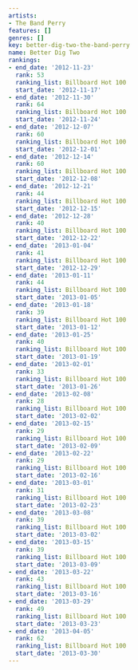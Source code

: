```yaml
---
artists:
- The Band Perry
features: []
genres: []
key: better-dig-two-the-band-perry
name: Better Dig Two
rankings:
- end_date: '2012-11-23'
  rank: 53
  ranking_list: Billboard Hot 100
  start_date: '2012-11-17'
- end_date: '2012-11-30'
  rank: 64
  ranking_list: Billboard Hot 100
  start_date: '2012-11-24'
- end_date: '2012-12-07'
  rank: 60
  ranking_list: Billboard Hot 100
  start_date: '2012-12-01'
- end_date: '2012-12-14'
  rank: 60
  ranking_list: Billboard Hot 100
  start_date: '2012-12-08'
- end_date: '2012-12-21'
  rank: 44
  ranking_list: Billboard Hot 100
  start_date: '2012-12-15'
- end_date: '2012-12-28'
  rank: 40
  ranking_list: Billboard Hot 100
  start_date: '2012-12-22'
- end_date: '2013-01-04'
  rank: 41
  ranking_list: Billboard Hot 100
  start_date: '2012-12-29'
- end_date: '2013-01-11'
  rank: 44
  ranking_list: Billboard Hot 100
  start_date: '2013-01-05'
- end_date: '2013-01-18'
  rank: 39
  ranking_list: Billboard Hot 100
  start_date: '2013-01-12'
- end_date: '2013-01-25'
  rank: 40
  ranking_list: Billboard Hot 100
  start_date: '2013-01-19'
- end_date: '2013-02-01'
  rank: 33
  ranking_list: Billboard Hot 100
  start_date: '2013-01-26'
- end_date: '2013-02-08'
  rank: 28
  ranking_list: Billboard Hot 100
  start_date: '2013-02-02'
- end_date: '2013-02-15'
  rank: 29
  ranking_list: Billboard Hot 100
  start_date: '2013-02-09'
- end_date: '2013-02-22'
  rank: 29
  ranking_list: Billboard Hot 100
  start_date: '2013-02-16'
- end_date: '2013-03-01'
  rank: 31
  ranking_list: Billboard Hot 100
  start_date: '2013-02-23'
- end_date: '2013-03-08'
  rank: 39
  ranking_list: Billboard Hot 100
  start_date: '2013-03-02'
- end_date: '2013-03-15'
  rank: 39
  ranking_list: Billboard Hot 100
  start_date: '2013-03-09'
- end_date: '2013-03-22'
  rank: 43
  ranking_list: Billboard Hot 100
  start_date: '2013-03-16'
- end_date: '2013-03-29'
  rank: 49
  ranking_list: Billboard Hot 100
  start_date: '2013-03-23'
- end_date: '2013-04-05'
  rank: 62
  ranking_list: Billboard Hot 100
  start_date: '2013-03-30'
---
```


